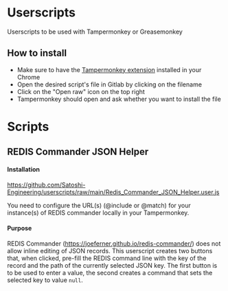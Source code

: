 # Userscripts

Userscripts to be used with Tampermonkey or Greasemonkey

## How to install

* Make sure to have the [Tampermonkey extension](https://chrome.google.com/webstore/detail/tampermonkey/dhdgffkkebhmkfjojejmpbldmpobfkfo) installed in your Chrome
* Open the desired script's file in Gitlab by clicking on the filename
* Click on the "Open raw" icon on the top right
* Tampermonkey should open and ask whether you want to install the file

# Scripts

## REDIS Commander JSON Helper

#### Installation
https://github.com/Satoshi-Engineering/userscripts/raw/main/Redis_Commander_JSON_Helper.user.js

You need to configure the URL(s) (@include or @match) for your instance(s) of REDIS commander locally in your Tampermonkey.

#### Purpose
REDIS Commander (https://joeferner.github.io/redis-commander/) does not allow inline editing of JSON records. This userscript creates two buttons that, when clicked, pre-fill the REDIS command line with 
the key of the record and the path of the currently selected JSON key. The first button is to be used to enter a value, the second creates a command that sets the selected key to value `null`.
